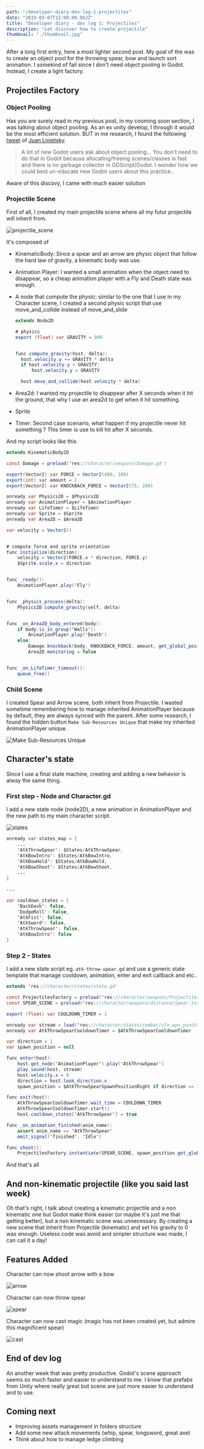 ```yaml
---
path: "/developer-diary-dev-log-1-projectiles"
date: "2019-03-07T12:00:00.962Z"
title: "Developer diary - dev log 1: Projectiles"
description: "Let discover how to create projectile"
thumbnail: "./thumbnail.jpg"
---
```


After a long first entry, here a most lighter second post. My goal of the was to create an object pool for the throwing spear, bow and launch sort animation. I somekind of fail since I don't need object pooling in Godot. Instead, I create a light factory.



## Projectiles Factory

### Object Pooling

Has you are surely read in my previous post, in my cooming soon section, I was talking about object pooling. As an ex unity develop, I through it would be the most efficient solution. BUT in me research, I found the following [tweet](https://twitter.com/reduzio/status/1073284242086551552) of [Juan Linietsky](https://twitter.com/reduzio). 

> A lot of new Godot users ask about object pooling...
> You don't need to do that in Godot because allocating/freeing scenes/classes is fast and there is no garbage collector in GDScript/Godot.
> I wonder how we could best un-educate new Godot users about this practice..

Aware of this discovy, I came with much easier solution



### Projectile Scene

First of all, I created my main projectile scene where all my futur projectile will inherit from.

![projectile_scene](./projectile_scene.png)

It's composed of 

- KinematicBody: Since a spear and an arrow are physic object that follow the hard law of gravity, a kinematic body was use.

- Animation Player: I wanted a small animation when the object need to disappear, so a cheap animation player with a Fly and Death state was enough.

- A node that compute the physic: similar to the one that I use in my Character scene, I created a second physic script that use move_and_collide instead of move_and_slide

  ```java
  extends Node2D
  
  # physics
  export (float) var GRAVITY = 900
  
  
  func compute_gravity(host, delta):
  	host.velocity.y += GRAVITY * delta
  	if host.velocity.y > GRAVITY:
  		host.velocity.y = GRAVITY
  
  	host.move_and_collide(host.velocity * delta)
  
  ```

- Area2d: I wanted my projectile to disappear after X seconds when it hit the ground, that why I use an area2d to get when it hit something.

- Sprite

- Timer: Second case scenario, what happen if my projectile never hit something ? This timer is use to kill hit after X seconds.



And my script looks like this

```java
extends KinematicBody2D

const Damage = preload('res://character/weapons/Damage.gd')

export(Vector2) var FORCE = Vector2(400, 100)
export(int) var amount = 1
export(Vector2) var KNOCKBACK_FORCE = Vector2(75, 200)

onready var Physics2D = $Physics2D
onready var AnimationPlayer = $AnimationPlayer
onready var LifeTimer = $LifeTimer
onready var Sprite = $Sprite
onready var Area2D = $Area2D

var velocity = Vector2()


# compute force and sprite orientation
func initialize(direction):
	velocity = Vector2(FORCE.x * direction, FORCE.y)
	$Sprite.scale.x = direction


func _ready():
	AnimationPlayer.play('Fly')


func _physics_process(delta):
	Physics2D.compute_gravity(self, delta)


func _on_Area2D_body_entered(body):
	if body.is_in_group('Walls'):
		AnimationPlayer.play('Death')
	else:
		Damage.knockback(body, KNOCKBACK_FORCE, amount, get_global_position())
		Area2D.monitoring = false


func _on_LifeTimer_timeout():
	queue_free()
```



### Child Scene

I created Spear and Arrow scene, both inherit from Projectile. I wasted sometime remembering how to manage inherited AnimationPlayer because by default, they are always synced with the parent. After some research, I found the hidden button `Make Sub-Resources Unique` that make my inherited AnimationPlayer unique.

![Make Sub-Resources Unique](./Make_Sub-Resources_Unique.gif)



## Character's state

Since I use a final state machine, creating and adding a new behavior is alway the same thing.

### First step - Node and Character.gd

I add a new state node (node2D), a new animation in AnimationPlayer and the new path to my main character script.

![states](./states.png)

```java
onready var states_map = {
	...
	'AtkThrowSpear': $States/AtkThrowSpear,
	'AtkBowIntro': $States/AtkBowIntro,
	'AtkBowHold': $States/AtkBowHold,
	'AtkBowShoot': $States/AtkBowShoot,
	...
}

...
    
var cooldown_states = {
	'BackDash': false,
	'DodgeRoll': false,
	'AtkFist': false,
	'AtkSword': false,
	'AtkThrowSpear': false,
	'AtkBowIntro': false
}
```



### Step 2 - States

I add a new state script eg. `atk-throw-spear.gd` and use a generic state template that manage cooldown, animation, enter and exit callback and etc..

```java
extends 'res://character/states/state.gd'

const ProjectilesFactory = preload('res://character/weapons/ProjectilesFactory.gd')
const SPEAR_SCENE = preload('res://character/weapons/distance/Spear.tscn')

export (float) var COOLDOWN_TIMER = 1

onready var stream = load('res://character/states/combat/sfx_wpn_punch1.wav')
onready var AtkThrowSpearCooldownTimer = $AtkThrowSpearCooldownTimer

var direction = 1
var spawn_position = null

func enter(host):
	host.get_node('AnimationPlayer').play('AtkThrowSpear')
	play_sound(host, stream)
	host.velocity.x = 0
	direction = host.look_direction.x
	spawn_position = $AtkThrowSpearSpawnPositionRight if direction == 1 else $AtkThrowSpearSpawnPositionLeft

func exit(host):
	AtkThrowSpearCooldownTimer.wait_time = COOLDOWN_TIMER
	AtkThrowSpearCooldownTimer.start()
	host.cooldown_states['AtkThrowSpear'] = true

func _on_animation_finished(anim_name):
	assert anim_name == 'AtkThrowSpear'
	emit_signal('finished', 'Idle')

func shoot():
	ProjectilesFactory.instantiate(SPEAR_SCENE, spawn_position.get_global_position(), direction, get_tree().get_root())
```

And that's all



## And non-kinematic projectile (like you said last week)

Oh that's right, I talk about creating a kinematic projectile and a non kinematic one but Godot make think easier (or maybe it's just me that getting better), but a non kinematic scene was unnecessary. By creating a new scene that inherit from Projectile (kinematic) and set his gravity to 0 was enough. Useless code was avoid and simpler structure was made, I can call it a day!

## Features Added

Character can now shoot arrow with a bow

![arrow](./bow_and_arrow.gif)



Character can now throw spear

![spear](./spear.gif)

Character can now cast magic (magic has not been created yet, but admire this magnificent spear)

![cast](./cast.gif)



## End of dev log

An another week that was pretty productive. Godot's scene approach seems so much faster and easier to understand to me. I know that prefabs from Unity where really great but scene are just more easier to understand and to use.



## Coming next 

- Improving assets management in folders structure
- Add some new attack movements (whip, spear, longsword, great axe)
- Think about how to manage ledge climbing